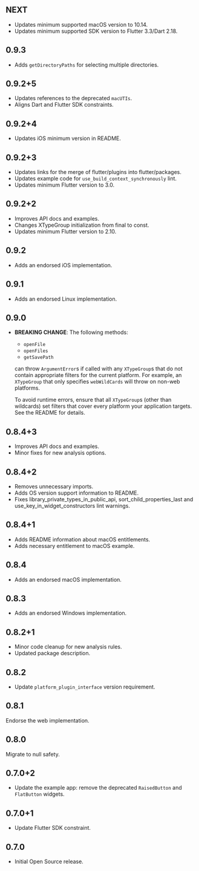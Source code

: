 ## NEXT

* Updates minimum supported macOS version to 10.14.
* Updates minimum supported SDK version to Flutter 3.3/Dart 2.18.

## 0.9.3

* Adds `getDirectoryPaths` for selecting multiple directories.

## 0.9.2+5

* Updates references to the deprecated `macUTIs`.
* Aligns Dart and Flutter SDK constraints.

## 0.9.2+4

* Updates iOS minimum version in README.

## 0.9.2+3

* Updates links for the merge of flutter/plugins into flutter/packages.
* Updates example code for `use_build_context_synchronously` lint.
* Updates minimum Flutter version to 3.0.

## 0.9.2+2

* Improves API docs and examples.
* Changes XTypeGroup initialization from final to const.
* Updates minimum Flutter version to 2.10.

## 0.9.2

* Adds an endorsed iOS implementation.

## 0.9.1

* Adds an endorsed Linux implementation.

## 0.9.0

* **BREAKING CHANGE**: The following methods:
    * `openFile`
    * `openFiles`
    * `getSavePath`

  can throw `ArgumentError`s if called with any `XTypeGroup`s that
  do not contain appropriate filters for the current platform. For
  example, an `XTypeGroup` that only specifies `webWildCards` will
  throw on non-web platforms.

  To avoid runtime errors, ensure that all `XTypeGroup`s (other than
  wildcards) set filters that cover every platform your application
  targets. See the README for details.

## 0.8.4+3

* Improves API docs and examples.
* Minor fixes for new analysis options.

## 0.8.4+2

* Removes unnecessary imports.
* Adds OS version support information to README.
* Fixes library_private_types_in_public_api, sort_child_properties_last and use_key_in_widget_constructors
  lint warnings.

## 0.8.4+1

* Adds README information about macOS entitlements.
* Adds necessary entitlement to macOS example.

## 0.8.4

* Adds an endorsed macOS implementation.

## 0.8.3

* Adds an endorsed Windows implementation.

## 0.8.2+1

* Minor code cleanup for new analysis rules.
* Updated package description.

## 0.8.2

* Update `platform_plugin_interface` version requirement.

## 0.8.1

Endorse the web implementation.

## 0.8.0

Migrate to null safety.

## 0.7.0+2

* Update the example app: remove the deprecated `RaisedButton` and `FlatButton` widgets.

## 0.7.0+1

* Update Flutter SDK constraint.

## 0.7.0

* Initial Open Source release.
